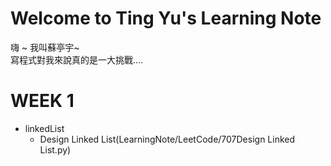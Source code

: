 # Welcome to Ting Yu's Learning Note
嗨 ~ 我叫蘇亭宇~           
寫程式對我來說真的是一大挑戰....


# WEEK 1
* linkedList
  * Design Linked List(LearningNote/LeetCode/707Design Linked List.py)
 
 
